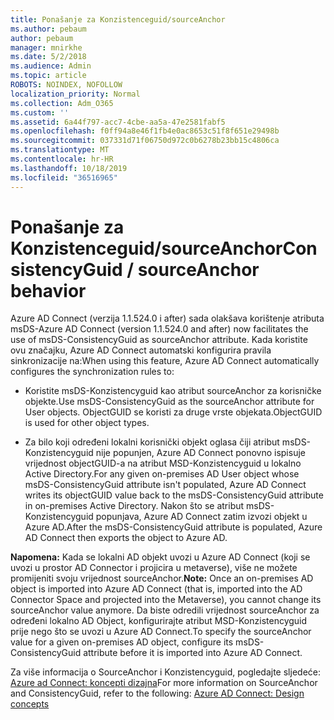 ```yaml
---
title: Ponašanje za Konzistenceguid/sourceAnchor
ms.author: pebaum
author: pebaum
manager: mnirkhe
ms.date: 5/2/2018
ms.audience: Admin
ms.topic: article
ROBOTS: NOINDEX, NOFOLLOW
localization_priority: Normal
ms.collection: Adm_O365
ms.custom: ''
ms.assetid: 6a44f797-acc7-4cbe-aa5a-47e2581fabf5
ms.openlocfilehash: f0ff94a8e46f1fb4e0ac8653c51f8f651e29498b
ms.sourcegitcommit: 037331d71f06750d972c0b6278b23bb15c4806ca
ms.translationtype: MT
ms.contentlocale: hr-HR
ms.lasthandoff: 10/18/2019
ms.locfileid: "36516965"
---
```

# <a name="consistencyguid--sourceanchor-behavior"></a><span data-ttu-id="763cc-102">Ponašanje za Konzistenceguid/sourceAnchor</span><span class="sxs-lookup"><span data-stu-id="763cc-102">ConsistencyGuid / sourceAnchor behavior</span></span>

<span data-ttu-id="763cc-103">Azure AD Connect (verzija 1.1.524.0 i after) sada olakšava korištenje atributa msDS-</span><span class="sxs-lookup"><span data-stu-id="763cc-103">Azure AD Connect (version 1.1.524.0 and after) now facilitates the use of msDS-ConsistencyGuid as sourceAnchor attribute.</span></span> <span data-ttu-id="763cc-104">Kada koristite ovu značajku, Azure AD Connect automatski konfigurira pravila sinkronizacije na:</span><span class="sxs-lookup"><span data-stu-id="763cc-104">When using this feature, Azure AD Connect automatically configures the synchronization rules to:</span></span>
  
- <span data-ttu-id="763cc-105">Koristite msDS-Konzistencyguid kao atribut sourceAnchor za korisničke objekte.</span><span class="sxs-lookup"><span data-stu-id="763cc-105">Use msDS-ConsistencyGuid as the sourceAnchor attribute for User objects.</span></span> <span data-ttu-id="763cc-106">ObjectGUID se koristi za druge vrste objekata.</span><span class="sxs-lookup"><span data-stu-id="763cc-106">ObjectGUID is used for other object types.</span></span>
    
- <span data-ttu-id="763cc-107">Za bilo koji određeni lokalni korisnički objekt oglasa čiji atribut msDS-Konzistencyguid nije popunjen, Azure AD Connect ponovno ispisuje vrijednost objectGUID-a na atribut MSD-Konzistencyguid u lokalno Active Directory.</span><span class="sxs-lookup"><span data-stu-id="763cc-107">For any given on-premises AD User object whose msDS-ConsistencyGuid attribute isn't populated, Azure AD Connect writes its objectGUID value back to the msDS-ConsistencyGuid attribute in on-premises Active Directory.</span></span> <span data-ttu-id="763cc-108">Nakon što se atribut msDS-Konzistencyguid popunjava, Azure AD Connect zatim izvozi objekt u Azure AD.</span><span class="sxs-lookup"><span data-stu-id="763cc-108">After the msDS-ConsistencyGuid attribute is populated, Azure AD Connect then exports the object to Azure AD.</span></span>
    
 <span data-ttu-id="763cc-109">**Napomena:** Kada se lokalni AD objekt uvozi u Azure AD Connect (koji se uvozi u prostor AD Connector i projicira u metaverse), više ne možete promijeniti svoju vrijednost sourceAnchor.</span><span class="sxs-lookup"><span data-stu-id="763cc-109">**Note:** Once an on-premises AD object is imported into Azure AD Connect (that is, imported into the AD Connector Space and projected into the Metaverse), you cannot change its sourceAnchor value anymore.</span></span> <span data-ttu-id="763cc-110">Da biste odredili vrijednost sourceAnchor za određeni lokalno AD Object, konfigurirajte atribut MSD-Konzistencyguid prije nego što se uvozi u Azure AD Connect.</span><span class="sxs-lookup"><span data-stu-id="763cc-110">To specify the sourceAnchor value for a given on-premises AD object, configure its msDS-ConsistencyGuid attribute before it is imported into Azure AD Connect.</span></span> 
  
<span data-ttu-id="763cc-111">Za više informacija o SourceAnchor i Konzistencyguid, pogledajte sljedeće: [Azure ad Connect: koncepti dizajna](https://docs.microsoft.com/azure/active-directory/connect/active-directory-aadconnect-design-concepts)</span><span class="sxs-lookup"><span data-stu-id="763cc-111">For more information on SourceAnchor and ConsistencyGuid, refer to the following: [Azure AD Connect: Design concepts](https://docs.microsoft.com/azure/active-directory/connect/active-directory-aadconnect-design-concepts)</span></span>
  

